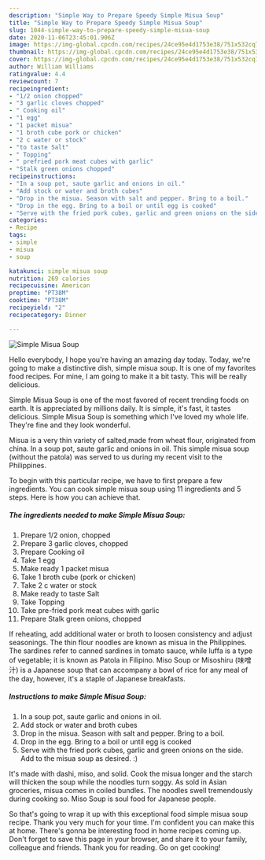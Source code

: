 ```yaml
---
description: "Simple Way to Prepare Speedy Simple Misua Soup"
title: "Simple Way to Prepare Speedy Simple Misua Soup"
slug: 1044-simple-way-to-prepare-speedy-simple-misua-soup
date: 2020-11-06T23:45:01.906Z
image: https://img-global.cpcdn.com/recipes/24ce95e4d1753e38/751x532cq70/simple-misua-soup-recipe-main-photo.jpg
thumbnail: https://img-global.cpcdn.com/recipes/24ce95e4d1753e38/751x532cq70/simple-misua-soup-recipe-main-photo.jpg
cover: https://img-global.cpcdn.com/recipes/24ce95e4d1753e38/751x532cq70/simple-misua-soup-recipe-main-photo.jpg
author: William Williams
ratingvalue: 4.4
reviewcount: 7
recipeingredient:
- "1/2 onion chopped"
- "3 garlic cloves chopped"
- " Cooking oil"
- "1 egg"
- "1 packet misua"
- "1 broth cube pork or chicken"
- "2 c water or stock"
- "to taste Salt"
- " Topping"
- " prefried pork meat cubes with garlic"
- "Stalk green onions chopped"
recipeinstructions:
- "In a soup pot, saute garlic and onions in oil."
- "Add stock or water and broth cubes"
- "Drop in the misua. Season with salt and pepper. Bring to a boil."
- "Drop in the egg. Bring to a boil or until egg is cooked"
- "Serve with the fried pork cubes, garlic and green onions on the side. Add to the misua soup as desired. :)"
categories:
- Recipe
tags:
- simple
- misua
- soup

katakunci: simple misua soup 
nutrition: 269 calories
recipecuisine: American
preptime: "PT38M"
cooktime: "PT38M"
recipeyield: "2"
recipecategory: Dinner

---
```



![Simple Misua Soup](https://img-global.cpcdn.com/recipes/24ce95e4d1753e38/751x532cq70/simple-misua-soup-recipe-main-photo.jpg)

Hello everybody, I hope you're having an amazing day today. Today, we're going to make a distinctive dish, simple misua soup. It is one of my favorites food recipes. For mine, I am going to make it a bit tasty. This will be really delicious.

Simple Misua Soup is one of the most favored of recent trending foods on earth. It is appreciated by millions daily. It is simple, it's fast, it tastes delicious. Simple Misua Soup is something which I've loved my whole life. They're fine and they look wonderful.

Misua is a very thin variety of salted,made from wheat flour, originated from china. In a soup pot, saute garlic and onions in oil. This simple misua soup (without the patola) was served to us during my recent visit to the Philippines.


To begin with this particular recipe, we have to first prepare a few ingredients. You can cook simple misua soup using 11 ingredients and 5 steps. Here is how you can achieve that.

<!--inarticleads1-->

##### The ingredients needed to make Simple Misua Soup:

1. Prepare 1/2 onion, chopped
1. Prepare 3 garlic cloves, chopped
1. Prepare  Cooking oil
1. Take 1 egg
1. Make ready 1 packet misua
1. Take 1 broth cube (pork or chicken)
1. Take 2 c water or stock
1. Make ready to taste Salt
1. Take  Topping
1. Take  pre-fried pork meat cubes with garlic
1. Prepare Stalk green onions, chopped


If reheating, add additional water or broth to loosen consistency and adjust seasonings. The thin flour noodles are known as misua in the Philippines. The sardines refer to canned sardines in tomato sauce, while luffa is a type of vegetable; it is known as Patola in Filipino. Miso Soup or Misoshiru (味噌汁) is a Japanese soup that can accompany a bowl of rice for any meal of the day, however, it&#39;s a staple of Japanese breakfasts. 

<!--inarticleads2-->

##### Instructions to make Simple Misua Soup:

1. In a soup pot, saute garlic and onions in oil.
1. Add stock or water and broth cubes
1. Drop in the misua. Season with salt and pepper. Bring to a boil.
1. Drop in the egg. Bring to a boil or until egg is cooked
1. Serve with the fried pork cubes, garlic and green onions on the side. Add to the misua soup as desired. :)


It&#39;s made with dashi, miso, and solid. Cook the misua longer and the starch will thicken the soup while the noodles turn soggy. As sold in Asian groceries, misua comes in coiled bundles. The noodles swell tremendously during cooking so. Miso Soup is soul food for Japanese people. 

So that's going to wrap it up with this exceptional food simple misua soup recipe. Thank you very much for your time. I'm confident you can make this at home. There's gonna be interesting food in home recipes coming up. Don't forget to save this page in your browser, and share it to your family, colleague and friends. Thank you for reading. Go on get cooking!

